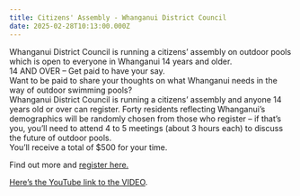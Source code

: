 ```yaml
---
title: Citizens' Assembly - Whanganui District Council
date: 2025-02-28T10:13:00.000Z
---
```

Whanganui District Council is running a citizens’ assembly on outdoor pools which is open to everyone in Whanganui 14 years and older.  
14 AND OVER – Get paid to have your say.  
Want to be paid to share your thoughts on what Whanganui needs in the way of outdoor swimming pools?  
Whanganui District Council is running a citizens’ assembly and anyone 14 years old or over can register. Forty residents reflecting Whanganui’s demographics will be randomly chosen from those who register – if that’s you, you’ll need to attend 4 to 5 meetings (about 3 hours each) to discuss the future of outdoor pools.  
You’ll receive a total of $500 for your time.  

Find out more and [register here.](https://www.whanganui.govt.nz/Your-Council/Citizens%E2%80%99-assemblies/Sign-up-for-our-citizens%E2%80%99-assembly-on-outdoor-pools)

[Here’s the YouTube link to the VIDEO](https://www.youtube.com/watch?v=511fywUrzn4).
